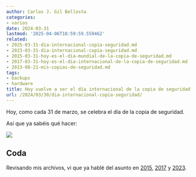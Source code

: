 ```yaml
---
author: Carlos J. Gil Bellosta
categories:
- varios
date: 2024-03-31
lastmod: '2025-04-06T18:59:59.559462'
related:
- 2025-03-31-dia-internacional-copia-seguridad.md
- 2023-03-31-dia-internacional-copia-seguridad.md
- 2015-03-31-hoy-es-el-dia-mundial-de-la-copia-de-seguridad.md
- 2017-03-31-hoy-es-el-dia-internacional-de-la-copia-de-seguridad.md
- 2013-08-21-mis-copias-de-seguridad.md
tags:
- backups
- hardware
title: Hoy vuelve a ser el día internacional de la copia de seguridad
url: /2024/03/30/dia-internacional-copia-seguridad/
---
```


Hoy, como cada 31 de marzo, se celebra el día de la copia de seguridad.

Así que ya sabéis qué hacer:

![](/wp-uploads/2017/03/juramento_copias_seguridad.png#center)

## Coda

Revisando mis archivos, vi que ya hablé del asunto en
[2015](/2015/03/31/hoy-es-el-dia-mundial-de-la-copia-de-seguridad/),
[2017](/2017/03/31/hoy-es-el-dia-internacional-de-la-copia-de-seguridad/) y
[2023](/2023/03/30/dia-internacional-copia-seguridad/).